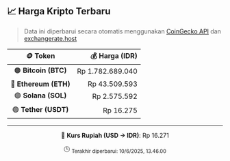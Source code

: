 

<!-- HARGA_KRIPTO -->
## 📈 Harga Kripto Terbaru

> Data ini diperbarui secara otomatis menggunakan [CoinGecko API](https://www.coingecko.com/) dan [exchangerate.host](https://exchangerate.host/)

<div align="center">

| 🪙 Token | 💰 Harga (IDR) |
|:------:|---------------:|
| 🟠 **Bitcoin (BTC)**   | Rp 1.782.689.040 |
| 🔵 **Ethereum (ETH)**  | Rp 43.509.593 |
| 🟣 **Solana (SOL)**    | Rp 2.575.592 |
| 🟢 **Tether (USDT)**   | Rp 16.275 |

---

💱 **Kurs Rupiah (USD → IDR)**: Rp 16.271

🕒 <sub>Terakhir diperbarui: 10/6/2025, 13.46.00</sub>

</div>
<!-- /HARGA_KRIPTO -->